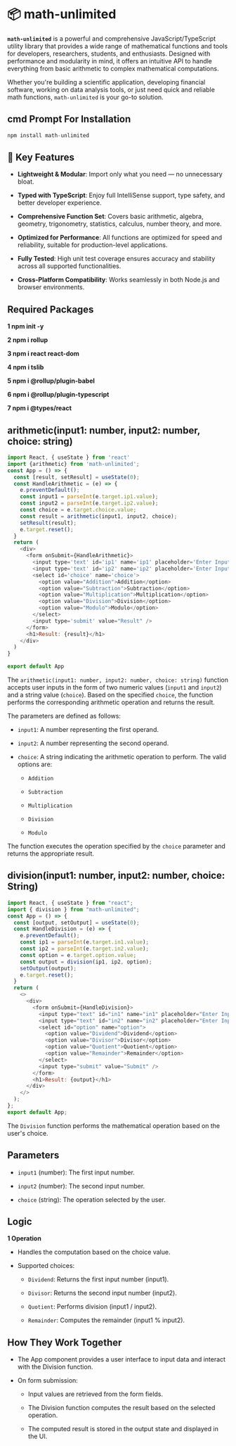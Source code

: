 # 📦 math-unlimited

**`math-unlimited`** is a powerful and comprehensive JavaScript/TypeScript utility library that provides a wide range of mathematical functions and tools for developers, researchers, students, and enthusiasts. Designed with performance and modularity in mind, it offers an intuitive API to handle everything from basic arithmetic to complex mathematical computations.

Whether you're building a scientific application, developing financial software, working on data analysis tools, or just need quick and reliable math functions, `math-unlimited` is your go-to solution.

## cmd Prompt For Installation

```javascript
npm install math-unlimited
```

## 🔧 Key Features

-   **Lightweight & Modular**: Import only what you need — no unnecessary bloat.
    
-   **Typed with TypeScript**: Enjoy full IntelliSense support, type safety, and better developer experience.
    
-   **Comprehensive Function Set**: Covers basic arithmetic, algebra, geometry, trigonometry, statistics, calculus, number theory, and more.
    
-   **Optimized for Performance**: All functions are optimized for speed and reliability, suitable for production-level applications.
    
-   **Fully Tested**: High unit test coverage ensures accuracy and stability across all supported functionalities.
    
-   **Cross-Platform Compatibility**: Works seamlessly in both Node.js and browser environments.


## Required Packages

**1 npm init -y**


**2 npm i rollup**


**3 npm i react react-dom**


**4 npm i tslib**


**5 npm i @rollup/plugin-babel**


**6 npm i @rollup/plugin-typescript**


**7 npm i @types/react**




## arithmetic(input1: number, input2: number, choice: string)

```javascript
import React, { useState } from 'react'
import {arithmetic} from 'math-unlimited';
const App = () => {
  const [result, setResult] = useState(0);
  const HandleArithmetic = (e) => {
    e.preventDefault();
    const input1 = parseInt(e.target.ip1.value);
    const input2 = parseInt(e.target.ip2.value);
    const choice = e.target.choice.value;
    const result = arithmetic(input1, input2, choice);
    setResult(result);
    e.target.reset();
  }
  return (
    <div>
      <form onSubmit={HandleArithmetic}>
        <input type='text' id='ip1' name='ip1' placeholder='Enter Input1' />
        <input type='text' id='ip2' name='ip2' placeholder='Enter Input2' />
        <select id='choice' name='choice'>
          <option value="Addition">Addition</option>
          <option value="Subtraction">Subtraction</option>
          <option value="Multiplication">Multiplication</option>
          <option value="Division">Division</option>
          <option value="Modulo">Modulo</option>
        </select>
        <input type='submit' value="Result" />
      </form>
      <h1>Result: {result}</h1>
    </div>
  )
}

export default App
```
The `arithmetic(input1: number, input2: number, choice: string)` function accepts user inputs in the form of two numeric values (`input1` and `input2`) and a string value (`choice`). Based on the specified `choice`, the function performs the corresponding arithmetic operation and returns the result.

The parameters are defined as follows:

-   `input1`: A number representing the first operand.
    
-   `input2`: A number representing the second operand.
    
-   `choice`: A string indicating the arithmetic operation to perform. The valid options are:
    
    -   `Addition`
        
    -   `Subtraction`
        
    -   `Multiplication`
        
    -   `Division`
        
    -   `Modulo`
        

The function executes the operation specified by the `choice` parameter and returns the appropriate result.

## division(input1: number, input2: number, choice: String)

```javascript
import React, { useState } from "react";
import { division } from "math-unlimited";
const App = () => {
  const [output, setOutput] = useState(0);
  const HandleDivision = (e) => {
    e.preventDefault();
    const ip1 = parseInt(e.target.in1.value);
    const ip2 = parseInt(e.target.in2.value);
    const option = e.target.option.value;
    const output = division(ip1, ip2, option);
    setOutput(output);
    e.target.reset();
  }
  return (
    <>
      <div>
        <form onSubmit={HandleDivision}>
          <input type="text" id="in1" name="in1" placeholder="Enter Input1" />
          <input type="text" id="in2" name="in2" placeholder="Enter Input2" />
          <select id="option" name="option">
            <option value="Dividend">Dividend</option>
            <option value="Divisor">Divisor</option>
            <option value="Quotient">Quotient</option>
            <option value="Remainder">Remainder</option>
          </select>
          <input type="submit" value="Submit" />
        </form>
        <h1>Result: {output}</h1>
      </div>
    </>
  );
};
export default App;
```

The `Division` function performs the mathematical operation based on the user's choice.

## Parameters

-   `input1` (number): The first input number.

-   `input2` (number): The second input number.

-   `choice` (string): The operation selected by the user.

## Logic


**1 Operation** 

* Handles the computation based on the choice value.

* Supported choices:

	- `Dividend`: Returns the first input number (input1).

	- `Divisor`: Returns the second input number (input2).

	- `Quotient`: Performs division (input1 / input2).

	- `Remainder`: Computes the remainder (input1 % input2).


## How They Work Together

* The App component provides a user interface to input data and interact with the Division function.

* On form submission:
	- Input values are retrieved from the form fields.
	
	- The Division function computes the result based on the selected operation.
	
	- The computed result is stored in the output state and displayed in the UI.

